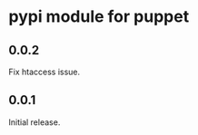 pypi module for puppet
======================

0.0.2
-----
Fix htaccess issue.

0.0.1
-----
Initial release.
